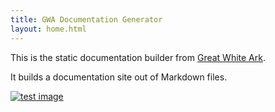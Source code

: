 ```yaml
---
title: GWA Documentation Generator
layout: home.html
---
```


This is the static documentation builder from [Great White Ark](http://www.greatwhiteark.com).

It builds a documentation site out of Markdown files.

[![test image](http://placehold.it/350x150)](http://www.example.com)
